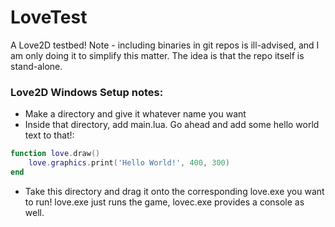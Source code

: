 # LoveTest
A Love2D testbed! Note - including binaries in git repos is ill-advised, and I am only doing it to simplify this matter. The idea is that the repo itself is stand-alone.

### Love2D Windows Setup notes:

- Make a directory and give it whatever name you want
- Inside that directory, add main.lua. Go ahead and add some hello world text to that!:

```lua
function love.draw()
    love.graphics.print('Hello World!', 400, 300)
end
```

- Take this directory and drag it onto the corresponding love.exe you want to run! love.exe just runs the game, lovec.exe provides a console as well.
